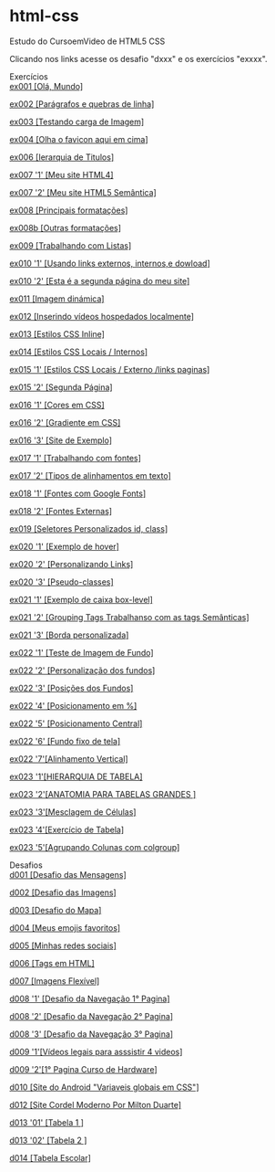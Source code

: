 # html-css
 Estudo do CursoemVideo de HTML5 CSS

Clicando nos links acesse os desafio "dxxx" e os exercícios "exxxx".

Exercícios<br>
<a href="https://abraao2030.github.io/html-css/exercicios/ex001/index.html" target="_blank" rel="external">ex001 [Olá, Mundo]</a><br>

<a href="https://abraao2030.github.io/html-css/exercicios/ex002/index.html" target="_blank">ex002 [Parágrafos e quebras de linha]</a><br>

<a href="https://abraao2030.github.io/html-css/exercicios/ex003/endex.html" target="_blank">ex003 [Testando carga de Imagem]</a><br>

<a href="https://abraao2030.github.io/html-css/exercicios/ex004/index.html" target="_blank">ex004 [Olha o favicon aqui em cima]</a><br>

<a href="https://abraao2030.github.io/html-css/exercicios/ex006/index.html" target="_blank">ex006 [Ierarquia de Titulos]</a><br>

<a href="https://abraao2030.github.io/html-css/exercicios/ex007/html4.html" target="_blank">ex007 '1' [Meu site HTML4]</a><br>

<a href="https://abraao2030.github.io/html-css/exercicios/ex007/html5.html" target="_blank">ex007 '2' [Meu site HTML5 Semântica]</a><br>

<a href="https://abraao2030.github.io/html-css/exercicios/ex008/index.html" target="_blank">ex008 [Principais formatações]</a><br>

<a href="https://abraao2030.github.io/html-css/exercicios/ex008b/index.html" target="_blank">ex008b [Outras formatações]</a><br>

<a href="https://abraao2030.github.io/html-css/exercicios/ex009/index.html" target="_blank">ex009 [Trabalhando com Listas]</a><br>

<a href="https://abraao2030.github.io/html-css/exercicios/ex010/index.html" target="_blank">ex010 '1' [Usando links externos, internos,e dowload]</a><br>

<a href="https://abraao2030.github.io/html-css/exercicios/ex010/pag002.html" target="_blank">ex010 '2' [Esta é a segunda página do meu site]</a><br>

<a href="https://abraao2030.github.io/html-css/exercicios/ex011/index.html" target="_blank">ex011 [Imagem dinámica]</a><br>

<a href="https://abraao2030.github.io/html-css/exercicios/ex012/index.html" target="_blank">ex012 [Inserindo vídeos hospedados localmente]</a><br>

<a href="https://abraao2030.github.io/html-css/exercicios/ex013/index.html" target="_blank">ex013 [Estilos CSS Inline]</a><br>

<a href="https://abraao2030.github.io/html-css/exercicios/ex014/index.html" target="_blank">ex014 [Estilos CSS Locais / Internos]</a><br>

<a href="https://abraao2030.github.io/html-css/exercicios/ex015/index.html" target="_blank">ex015 '1' [Estilos CSS Locais / Externo /links paginas]</a><br>

<a href="https://abraao2030.github.io/html-css/exercicios/ex015/pagina02.html" target="_blank">ex015 '2' [Segunda Página]</a><br>

<a href="https://abraao2030.github.io/html-css/exercicios/ex016/cor01.html" target="_blank">ex016 '1' [Cores em CSS]</a><br>

<a href="https://abraao2030.github.io/html-css/exercicios/ex016/cor02.html" target="_blank">ex016 '2' [Gradiente em CSS]</a><br>

<a href="https://abraao2030.github.io/html-css/exercicios/ex016/cor03.html" target="_blank">ex016 '3' [Site de Exemplo]</a><br>

<a href="https://abraao2030.github.io/html-css/exercicios/ex017/font01.html" target="_blank">ex017 '1' [Trabalhando com fontes]</a><br>

<a href="https://abraao2030.github.io/html-css/exercicios/ex017/font02.html" target="_blank">ex017 '2' [Tipos de alinhamentos em texto]</a><br>

<a href="https://abraao2030.github.io/html-css/exercicios/ex018/fonte01.html" target="_blank">ex018 '1' [Fontes com Google Fonts]</a><br>

<a href="https://abraao2030.github.io/html-css/exercicios/ex018/fonte02.html" target="_blank">ex018 '2' [Fontes Externas]</a><br>

<a href="https://abraao2030.github.io/html-css/exercicios/ex019/seletor01.html" target="_blank">ex019 [Seletores Personalizados id, class]</a><br>

<a href="https://abraao2030.github.io/html-css/exercicios/ex020/hover.html" target="_blank">ex020 '1' [Exemplo de hover]</a><br>

<a href="https://abraao2030.github.io/html-css/exercicios/ex020/links.html" target="_blank">ex020 '2' [Personalizando Links]</a><br>

<a href="https://abraao2030.github.io/html-css/exercicios/ex020/pseudoclasse.html" target="_blank">ex020 '3' [Pseudo-classes]</a><br>

<a href="https://abraao2030.github.io/html-css/exercicios/ex021/caixa01.html" target="_blank">ex021 '1' [Exemplo de caixa box-level]</a><br>

<a href="https://abraao2030.github.io/html-css/exercicios/ex021/caixa02.html" target="_blank">ex021 '2' [Grouping Tags Trabalhanso com as tags Semânticas]</a><br>

<a href="https://abraao2030.github.io/html-css/exercicios/ex021/caixa03.html" target="_blank">ex021 '3' [Borda personalizada]</a><br>

<a href="https://abraao2030.github.io/html-css/exercicios/ex022/fundo001.html" target="_blank">ex022 '1' [Teste de Imagem de Fundo]</a><br>

<a href="https://abraao2030.github.io/html-css/exercicios/ex022/fundo002.html" target="_blank">ex022 '2' [Personalização dos fundos]</a><br>

<a href="https://abraao2030.github.io/html-css/exercicios/ex022/fundo003.html" target="_blank">ex022 '3' [Posições dos Fundos]</a><br>

<a href="https://abraao2030.github.io/html-css/exercicios/ex022/fundo004.html" target="_blank">ex022 '4' [Posicionamento em %]</a><br>

<a href="https://abraao2030.github.io/html-css/exercicios/ex022/fundo005.html" target="_blank">ex022 '5' [Posicionamento Central]</a><br>

<a href="https://abraao2030.github.io/html-css/exercicios/ex022/fundo006.html" target="_blank">ex022 '6' [Fundo fixo de tela]</a><br>

<a href="https://abraao2030.github.io/html-css/exercicios/ex022/fundo007.html" target="_blank">ex022 '7'[Alinhamento Vertical]</a><br>

<a href="https://abraao2030.github.io/html-css/exercicios/ex023/tabela001.html" target="_blank">ex023 '1'[HIERARQUIA DE TABELA]</a><br> 

<a href="https://abraao2030.github.io/html-css/exercicios/ex023/tabela002.html" target="_blank">ex023 '2'[ANATOMIA PARA TABELAS GRANDES ]</a><br>

<a href="https://abraao2030.github.io/html-css/exercicios/ex023/tabela003.html" target="_blank">ex023 '3'[Mesclagem de Células]</a><br>

<a href="https://abraao2030.github.io/html-css/exercicios/ex023/tabela004.html" target="_blank">ex023 '4'[Exercício de Tabela]</a><br>

<a href="https://abraao2030.github.io/html-css/exercicios/ex023/tabela005.html" target="_blank">ex023 '5'[Agrupando Colunas com colgroup]</a><br>



Desafios<br>
<a href="https://abraao2030.github.io/html-css/desafios/d001/index001.html">d001 [Desafio das Mensagens]</a> <br>

<a href="https://abraao2030.github.io/html-css/desafios/d002/index.html">d002  [Desafio das Imagens]</a> <br>

<a href="https://abraao2030.github.io/html-css/desafios/d003/index.html">d003 [Desafio do Mapa]</a><br>

<a href="https://abraao2030.github.io/html-css/desafios/d004/index.html">d004 [Meus emojis favoritos]</a> <br>

<a href="https://abraao2030.github.io/html-css/desafios/d005/index.html">d005 [Minhas redes sociais]</a> <br>

<a href="https://abraao2030.github.io/html-css/desafios/d006/index.html">d006 [Tags em HTML]</a><br>

<a href="https://abraao2030.github.io/html-css/desafios/d007/index.html">d007 [Imagens Flexível]</a><br>

<a href="https://abraao2030.github.io/html-css/desafios/d008/index.html">d008 '1' [Desafio da Navegação 1° Pagina]</a> <br>

<a href="https://abraao2030.github.io/html-css/desafios/d008/index02.html">d008 '2' [Desafio da Navegação 2° Pagina]</a> <br>

<a href="https://abraao2030.github.io/html-css/desafios/d008/index03.html">d008 '3' [Desafio da Navegação 3° Pagina]</a> <br>

<a href="https://abraao2030.github.io/html-css/desafios/d009/index.html">d009 '1'[Vídeos legais para asssistir 4 videos]</a> <br>

<a href="https://abraao2030.github.io/html-css/desafios/d009/index1.html">d009 '2'[1° Pagina Curso de Hardware]</a> <br>

<a href="https://abraao2030.github.io/html-css/desafios/d010/android.html">d010 [Site do Android "Variaveis globais em CSS"]</a><br>

<a href="https://abraao2030.github.io/html-css/desafios/d012/index.html">d012 [Site Cordel Moderno
Por Milton Duarte]</a><br>

<a href="https://abraao2030.github.io/html-css/desafios/d013/desafio-13-01.html">d013 '01' [Tabela 1 ]</a><br>

<a href="https://abraao2030.github.io/html-css/desafios/d013/desafio-13-02.html">d013 '02' [Tabela 2 ]</a><br>

<a href="https://abraao2030.github.io/html-css/desafios/d014/index.html">d014 [Tabela Escolar]</a><br>
